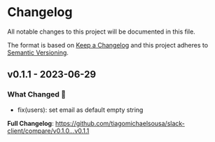 # Changelog

All notable changes to this project will be documented in this file.

The format is based on [Keep a Changelog](http://keepachangelog.com/)
and this project adheres to [Semantic Versioning](http://semver.org/).

## v0.1.1 - 2023-06-29

### What Changed 👀

- fix(users): set email as default empty string

**Full Changelog**: https://github.com/tiagomichaelsousa/slack-client/compare/v0.1.0...v0.1.1
